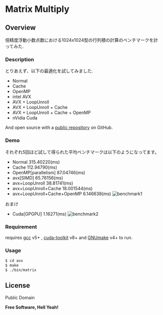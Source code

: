 # Matrix Multiply

## Overview
倍精度浮動小数点数における1024x1024型の行列積の計算のベンチマークを計ってみた.

### Description

とりあえず、以下の最適化を試してみました.

* Normal
* Cache
* OpenMP
* intel AVX
* AVX + LoopUnroll
* AVX + LoopUnroll + Cache
* AVX + LoopUnroll + Cache + OpenMP
* nVidia Cuda


And open source with a [public repository][mnrn] on GitHub.

### Demo

それぞれ5回ほど試して得られた平均ベンチマークは以下のようになってます。

* Normal     315.40220(ms)
* Cache      112.94790(ms)
* OpenMP[parallelism]  87.04746(ms)
* avx[SIMD]   65.76156(ms)
* avx+LoopUnroll 38.81741(ms)
* avx+LoopUnroll+Cache 18.001544(ms)
* avx+LoopUnroll+Cache+OpenMP 6.146638(ms)
![benchmark1](https://github.com/mnrn/dgemm/blob/master/data/benchmark.png)

おまけ
* Cuda[GPGPU]     1.16271(ms)
![benchmark2](https://github.com/mnrn/dgemm/blob/master/data/benchmark2.png)

### Requirement

requires [gcc](https://gcc.gnu.org/) v5+ ,  [cuda-toolkit](https://developer.nvidia.com/cuda-toolkit) v8+ and [GNUmake](https://www.gnu.org/software/make/) v4+ to run.


### Usage

```sh
$ cd avx
$ make
$ ./bin/matrix
```

License
----

Public Domain


**Free Software, Hell Yeah!**

[//]: # (These are reference links used in the body of this note and get stripped out when the markdown processor does its job. There is no need to format nicely because it shouldn't be seen. Thanks SO - http://stackoverflow.com/questions/4823468/store-comments-in-markdown-syntax)


   [mnrn]: <https://github.com/mnrn/dgemm>
   
   [gcc]: <https://gcc.gnu.org/>
   [cuda-toolkit]: <https://developer.nvidia.com/cuda-toolkit>
   [GNUmake]: <https://www.gnu.org/software/make/>

